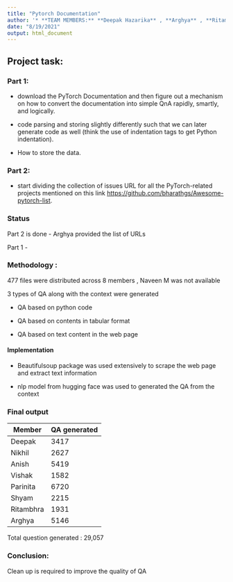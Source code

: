 ```yaml
---
title: "Pytorch Documentation"
author: '* **TEAM MEMBERS:** **Deepak Hazarika** , **Arghya** , **Ritambhra Korpal** , **Parinita Bora**, **Anish V**, **Shyam T**, **Nikhil Shrimali**, **Vishak Bharadwaj** *'
date: "8/19/2021"
output: html_document
---
```


## Project task:

### Part 1:

* download the PyTorch Documentation and then figure out a mechanism on how to convert the documentation into simple QnA rapidly, smartly, and logically.

* code parsing and storing slightly differently such that we can later generate code as well (think the use of indentation tags to get Python indentation). 

* How to store the data.

### Part 2:

* start dividing the collection of issues URL for all the PyTorch-related projects mentioned on this link https://github.com/bharathgs/Awesome-pytorch-list. 

### Status

Part 2 is done - Arghya provided the list of URLs

Part 1 - 

### Methodology :

477 files were distributed across 8 members , Naveen M was not available

3 types of QA along with the context were generated

* QA based on python code

* QA based on contents in tabular format

* QA based on text content in the web page

#### Implementation 

* Beautifulsoup package was used extensively to scrape the web page and extract text information

* nlp model from hugging face was used to generated the QA from the context




### Final output

| Member    | QA generated |
|-----------|--------------|
| Deepak    | 3417         |
| Nikhil    | 2627         |
| Anish     | 5419         |
| Vishak    | 1582         |
| Parinita  | 6720         |
| Shyam     | 2215         |
| Ritambhra | 1931         |
| Arghya    | 5146         |


Total question generated : 29,057 

### Conclusion:

Clean up is required to improve the quality of QA 



